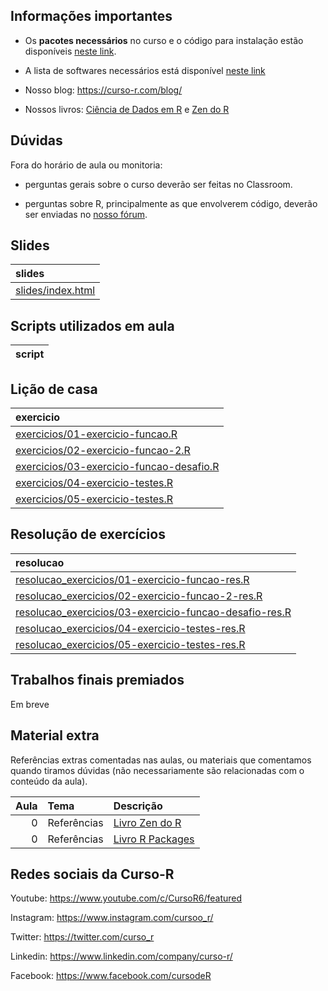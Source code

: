 
<!-- README.md is generated from README.Rmd. Please edit that file -->

## Informações importantes

-   Os **pacotes necessários** no curso e o código para instalação estão
    disponíveis [neste
    link](https://github.com/curso-r/main-pacotes#pacotes-necess%C3%A1rios).

-   A lista de softwares necessários está disponível [neste
    link](https://curso-r.github.io/main-pacotes/#pr-requisitos)

-   Nosso blog: <https://curso-r.com/blog/>

-   Nossos livros: [Ciência de Dados em R](https://livro.curso-r.com/) e
    [Zen do R](https://curso-r.github.io/zen-do-r/)

## Dúvidas

Fora do horário de aula ou monitoria:

-   perguntas gerais sobre o curso deverão ser feitas no Classroom.

-   perguntas sobre R, principalmente as que envolverem código, deverão
    ser enviadas no [nosso fórum](https://discourse.curso-r.com/).

## Slides

| slides                                                                        |
|:------------------------------------------------------------------------------|
| [slides/index.html](https://curso-r.github.io/main-pacotes/slides/index.html) |

## Scripts utilizados em aula

| script |
|:-------|

## Lição de casa

| exercicio                                                                                                                   |
|:----------------------------------------------------------------------------------------------------------------------------|
| [exercicios/01-exercicio-funcao.R](https://curso-r.github.io/main-pacotes/exercicios/01-exercicio-funcao.R)                 |
| [exercicios/02-exercicio-funcao-2.R](https://curso-r.github.io/main-pacotes/exercicios/02-exercicio-funcao-2.R)             |
| [exercicios/03-exercicio-funcao-desafio.R](https://curso-r.github.io/main-pacotes/exercicios/03-exercicio-funcao-desafio.R) |
| [exercicios/04-exercicio-testes.R](https://curso-r.github.io/main-pacotes/exercicios/04-exercicio-testes.R)                 |
| [exercicios/05-exercicio-testes.R](https://curso-r.github.io/main-pacotes/exercicios/05-exercicio-testes.R)                 |

## Resolução de exercícios

| resolucao                                                                                                                                               |
|:--------------------------------------------------------------------------------------------------------------------------------------------------------|
| [resolucao_exercicios/01-exercicio-funcao-res.R](https://curso-r.github.io/main-pacotes/resolucao_exercicios/01-exercicio-funcao-res.R)                 |
| [resolucao_exercicios/02-exercicio-funcao-2-res.R](https://curso-r.github.io/main-pacotes/resolucao_exercicios/02-exercicio-funcao-2-res.R)             |
| [resolucao_exercicios/03-exercicio-funcao-desafio-res.R](https://curso-r.github.io/main-pacotes/resolucao_exercicios/03-exercicio-funcao-desafio-res.R) |
| [resolucao_exercicios/04-exercicio-testes-res.R](https://curso-r.github.io/main-pacotes/resolucao_exercicios/04-exercicio-testes-res.R)                 |
| [resolucao_exercicios/05-exercicio-testes-res.R](https://curso-r.github.io/main-pacotes/resolucao_exercicios/05-exercicio-testes-res.R)                 |

## Trabalhos finais premiados

Em breve

## Material extra

Referências extras comentadas nas aulas, ou materiais que comentamos
quando tiramos dúvidas (não necessariamente são relacionadas com o
conteúdo da aula).

| Aula | Tema        | Descrição                                             |
|-----:|:------------|:------------------------------------------------------|
|    0 | Referências | [Livro Zen do R](https://curso-r.github.io/zen-do-r/) |
|    0 | Referências | [Livro R Packages](https://r-pkgs.org/)               |

## Redes sociais da Curso-R

Youtube: <https://www.youtube.com/c/CursoR6/featured>

Instagram: <https://www.instagram.com/cursoo_r/>

Twitter: <https://twitter.com/curso_r>

Linkedin: <https://www.linkedin.com/company/curso-r/>

Facebook: <https://www.facebook.com/cursodeR>
